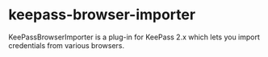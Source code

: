 # keepass-browser-importer
KeePassBrowserImporter is a plug-in for KeePass 2.x which lets you import credentials from various browsers.
